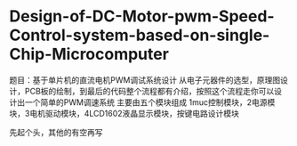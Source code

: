 # Design-of-DC-Motor-pwm-Speed-Control-system-based-on-single-Chip-Microcomputer
题目：基于单片机的直流电机PWM调试系统设计 
从电子元器件的选型，原理图设计，PCB板的绘制，到最后的代码整个流程都有介绍，按照这个流程走你可以设计出一个简单的PWM调速系统
主要由五个模块组成 1muc控制模块，2电源模块，3电机驱动模块，4LCD1602液晶显示模块，按键电路设计模块



先起个头，其他的有空再写
